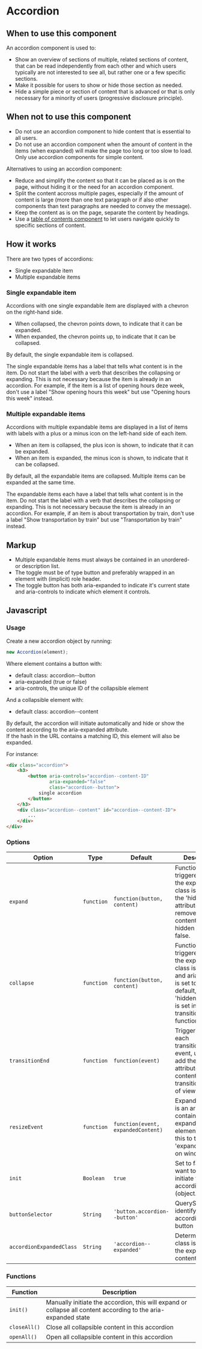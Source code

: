 # Accordion

## When to use this component

An accordion component is used to:

* Show an overview of sections of multiple, related sections of content, that can be read independently from each other and which users typically are not interested to see all, but rather one or a few specific sections.
* Make it possible for users to show or hide those section as needed.
* Hide a simple piece or section of content that is advanced or that is only necessary for a minority of users (progressive disclosure principle).

## When not to use this component

* Do not use an accordion component to hide content that is essential to all users.
* Do not use an accordion component when the amount of content in the items (when expanded) will make the page too long or too slow to load. Only use accordion components for simple content.

Alternatives to using an accordion component:
* Reduce and simplify the content so that it can be placed as is on the page, without hiding it or the need for an accordion component.
* Split the content accross multiple pages, especially if the amount of content is large (more than one text paragraph or if also other components than text paragraphs are needed to convey the message).
* Keep the content as is on the page, separate the content by headings.
* Use a <a href="{{path './table-of-contents'}}">table of contents component</a> to let users navigate quickly to specific sections of content.

## How it works

There are two types of accordions:
* Single expandable item
* Multiple expandable items

### Single expandable item

Accordions with one single expandable item are displayed with a chevron on the right-hand side.

* When collapsed, the chevron points down, to indicate that it can be expanded.
* When expanded, the chevron points up, to indicate that it can be collapsed.

By default, the single expandable item is collapsed.

The single expandable items has a label that tells what content is in the item. Do not start the label with a verb that describes the collapsing or expanding. This is not necessary because the item is already in an accordion. For example, if the item is a list of opening hours deze week, don't use a label "Show opening hours this week" but use "Opening hours this week" instead.

### Multiple expandable items

Accordions with multiple expandable items are displayed in a list of items with labels with a plus or a minus icon on the left-hand side of each item.

* When an item is collapsed, the plus icon is shown, to indicate that it can be expanded.
* When an item is expanded, the minus icon is shown, to indicate that it can be collapsed.

By default, all the expandable items are collapsed. Multiple items can be expanded at the same time.

The expandable items each have a label that tells what content is in the item. Do not start the label with a verb that describes the collapsing or expanding. This is not necessary because the item is already in an accordion. For example, if an item is about transportation by train, don't use a label "Show transportation by train" but use "Transportation by train" instead.

## Markup

* Multiple expandable items must always be contained in an unordered- or description list.
* The toggle must be of type button and preferably wrapped in an element with (implicit) role header.
* The toggle button has both aria-expanded to indicate it's current state and aria-controls to indicate which element it controls.

## Javascript

### Usage

Create a new accordion object by running:

```js
new Accordion(element);
```

Where element contains a button with:

* default class: accordion-\-button
* aria-expanded (true or false)
* aria-controls, the unique ID of the collapsible element

And a collapsible element with:

* default class: accordion-\-content

By default, the accordion will initiate automatically
and hide or show the content
according to the aria-expanded attribute.  
If the hash in the URL contains a matching ID,
this element will also be expanded.

For instance:

```html
<div class="accordion">
    <h3>
        <button aria-controls="accordion--content-ID"
                aria-expanded="false"
                class="accordion--button">
            single accordion
        </button>
    </h3>
    <div class="accordion--content" id="accordion--content-ID">
        ...
    </div>
</div>
```

### Options

| Option | Type | Default | Description |
| --- | --- | --- | --- |
| `expand` | `function` | `function(button, content)` | Function triggered after the expanded class is added, the 'hidden' attribute is removed from the content and aria-hidden is set to false. |
| `collapse` | `function` | `function(button, content)` | Function triggered after the expanded class is removed and aria-hidden is set to true. By default, the 'hidden' attribute is set in the transitionEnd function |
| `transitionEnd` | `function` | `function(event)` | Triggered for each transitionEnd event, use this to add the 'hidden' attribute after the content has been transitioned out of view. |
| `resizeEvent` | `function` | `function(event, expandedContent)` | ExpandedContent is an array containing all expanded elements. Use this to trigger the 'expand' function on window.resize |
| `init` | `Boolean` | `true` | Set to false if you want to manually initiate the accordion object (object.init()) |
| `buttonSelector` | `String` | `'button.accordion--button'` | QuerySelector to identify the accordion trigger button |
| `accordionExpandedClass` | `String` | `'accordion--expanded'` | Determine which class is added to the expanded content. |

### Functions

| Function | Description |
| --- | --- |
| `init()` | Manually initiate the accordion, this will expand or collapse all content according to the aria-expanded state |
| `closeAll()` | Close all collapsible content in this accordion |
| `openAll()` | Open all collapsible content in this accordion |
